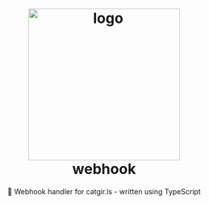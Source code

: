 <div align="center">
  <h1>
    <picture>
      <source media="(prefers-color-scheme: dark)" srcset="https://i.imgur.com/sxR2H0t.png">
      <source media="(prefers-color-scheme: light)" srcset="https://i.imgur.com/jTBbQKX.png">
      <img alt="logo" src="https://i.imgur.com/sxR2H0t.png" width="300px">
    </picture>
    <br />
    webhook
  </h1>
  <p>🎣 Webhook handler for catgir.ls - written using TypeScript</p>
</div>